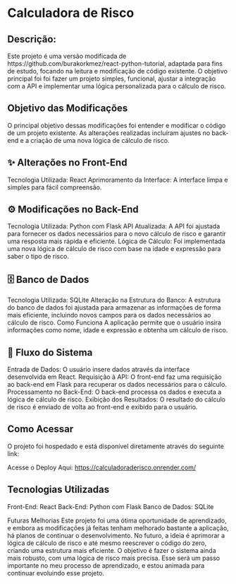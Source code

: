 <h1>Calculadora de Risco</h1>

<h2>Descrição:</h2>
Este projeto é uma versão modificada de https://github.com/burakorkmez/react-python-tutorial,
adaptada para fins de estudo, focando na leitura e modificação de código existente. 
O objetivo principal foi foi fazer um projeto simples, funcional, 
ajustar a integração com a API e implementar uma lógica personalizada para o cálculo de risco.

<h2>Objetivo das Modificações</h2>
O principal objetivo dessas modificações foi entender e modificar o código de um projeto existente.
As alterações realizadas incluíram ajustes no back-end e a criação de uma nova 
lógica de cálculo de risco.

<h2>✨ Alterações no Front-End</h2>
Tecnologia Utilizada: React
Aprimoramento da Interface: A interface limpa e simples para fácil compreensão.

<h2>⚙️ Modificações no Back-End</h2>
Tecnologia Utilizada: Python com Flask
API Atualizada: A API foi ajustada para fornecer os dados necessários para o novo cálculo de risco e garantir uma resposta mais rápida e eficiente.
Lógica de Cálculo: Foi implementada uma nova lógica de cálculo de risco com base na idade e expressão para saber o tipo de risco.

<h2>🗄️ Banco de Dados</h2>
Tecnologia Utilizada: SQLite
Alteração na Estrutura do Banco: A estrutura do banco de dados foi ajustada para armazenar as informações de forma mais eficiente, incluindo novos campos para os dados necessários ao cálculo de risco.
Como Funciona
A aplicação permite que o usuário insira informações como nome, idade e expressão e obtenha um cálculo de risco. 

<h2>🔄 Fluxo do Sistema</h2>
Entrada de Dados: O usuário insere dados através da interface desenvolvida em React.
Requisição à API: O front-end faz uma requisição ao back-end em Flask para recuperar os dados necessários para o cálculo.
Processamento no Back-End: O back-end processa os dados e executa a lógica de cálculo de risco.
Exibição dos Resultados: O resultado do cálculo de risco é enviado de volta ao front-end e exibido para o usuário.

<h2>Como Acessar</h2>
O projeto foi hospedado e está disponível diretamente através do seguinte link:

Acesse o Deploy Aqui: https://calculadoraderisco.onrender.com/

<h2>Tecnologias Utilizadas</h2>
Front-End: React
Back-End: Python com Flask
Banco de Dados: SQLite

Futuras Melhorias
Este projeto foi uma ótima oportunidade de aprendizado, e embora as modificações já feitas tenham melhorado bastante a aplicação, há planos de continuar o desenvolvimento. No futuro, a ideia é aprimorar a lógica de cálculo de risco e até mesmo reescrever o código do zero, criando uma estrutura mais eficiente. O objetivo é fazer o sistema ainda mais robusto, com uma lógica de risco mais precisa. Esse será um passo importante no meu processo de aprendizado, e estou animada para continuar evoluindo esse projeto.



